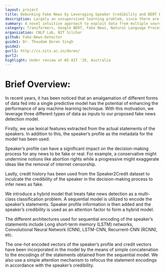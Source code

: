 ```yaml
---
layout: project
title: Debunking Fake News by Leveraging Speaker Credibility and BERT Based Model
description: Largely an unsupervised learning problem, since there are very few labelled datasets for supervised learning approach. The unsupervised approach largely takes the problem as an anomaly detection task wherein documents deviating from the general character are labelled as fake, inculcating a general assumption that most of the news are not fake.
summary: A novel intuitive approach to exploit data from multiple sources to segregate news into real and fake using contextual embeddings, sequence models with a credibility score for speaker.
category: Transformers, Google BERT, Fake News, Natural Language Processing
organization: CNLP Lab, NIT Silchar
github: Fake-News-Detector
guide1: Dr. Thoudam Doren Singh 
guide2:
gurl1: http://cs.nits.ac.in/doren/
gurl2:
highlight: Under review at WI-AIT '20, Australia
---
```


# Brief Overview:

In recent years, it has been noticed that an amalgamation of different forms of data fed into a single predictive model has the potential of enhancing the performance of any machine learning technique. With this motivation, we leverage three different types of data as inputs to our proposed fake news detection model. 

Firstly, we use lexical features extracted from the actual statements of the speakers. In addition to this, the speaker’s profile as the metadata for the model has been used.

Speaker’s profile can have a significant impact on the decision-making process for any news to be fake or real. For example, a conservative might undermine notions like abortion rights while a progressive might exaggerate ideas like the removal of internet censorship. 

Lastly, credit history has been used from the Speaker2Credit dataset to inculcate the credibility of the speaker in the decision-making process to infer news as fake.

We introduce a hybrid model that treats fake news detection as a multi-class classification problem. A sequential model is utilized to encode the speaker’s statements. Speaker profile information is then added and the speaker’s credibility is used as an attention factor to form a hybrid model.

The different architectures used for sequential encoding of the speaker’s statements include Long short-term memory (LSTM) networks, Convolutional Neural Network (CNN), LSTM-CNN, Recurrent-CNN (RCNN), etc.

The one-hot encoded vectors of the speaker’s profile and credit vectors have been incorporated in the model by the means of simple concatenation to the encodings of the statements obtained from the sequential model. We also use a simple attention mechanism to refocus the statement encodings in accordance with the speaker’s credibility.